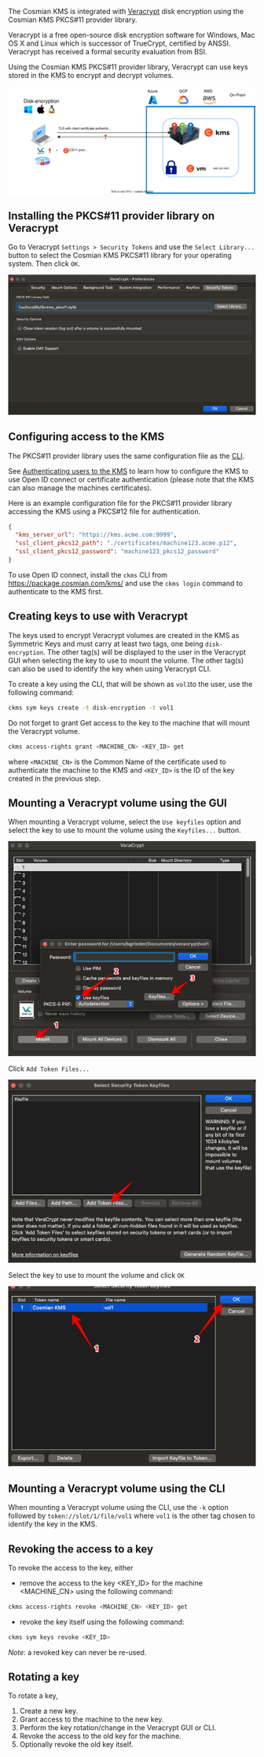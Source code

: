 The Cosmian KMS is integrated with [Veracrypt](https://www.veracrypt.fr/en/Home.html)
disk encryption using the Cosmian KMS PKCS#11 provider library.

Veracrypt is a free open-source disk encryption software for Windows, Mac OS X and Linux
which is successor of TrueCrypt, certified by ANSSI. Veracrypt has received a
formal security evaluation from BSI.

Using the Cosmian KMS PKCS#11 provider library, Veracrypt can use keys stored in the KMS to
encrypt and decrypt volumes.

![Veracrypt-ckms](./images/veracrypt_ckms.svg)

## Installing the PKCS#11 provider library on Veracrypt

Go to Veracrypt `Settings > Security Tokens` and use the `Select Library...`
button to select the Cosmian KMS PKCS#11 library for your operating system.
Then click `OK`.

![Veracrypt PKCS#11 library](images/Veracrypt-library-loading.png)

## Configuring access to the KMS

The PKCS#11 provider library uses the same configuration file as the [CLI](../cli/cli.md).

See [Authenticating users to the KMS](../authentication.md#authenticating-using-tls-client-certificates)
to learn
how to configure the
KMS to use Open ID connect or certificate authentication (please note that the KMS can
also manage the machines certificates).

Here is an example configuration file for the PKCS#11 provider library accessing the KMS using a
PKCS#12 file for authentication.

```json
{
  "kms_server_url": "https://kms.acme.com:9999",
  "ssl_client_pkcs12_path": "./certificates/machine123.acme.p12",
  "ssl_client_pkcs12_password": "machine123_pkcs12_password"
}
```

To use Open ID connect, install the `ckms` CLI from https://package.cosmian.com/kms/ and
use the `ckms login` command to authenticate to the KMS first.

## Creating keys to use with Veracrypt

The keys used to encrypt Veracrypt volumes are created in the KMS as Symmetric Keys and must
carry at least two tags, one being `disk-encryption`. The other tag(s) will be displayed to the
user in the Veracrypt GUI when selecting the key to use to mount the volume. The other tag(s) can
also be used to identify the key when using Veracrypt CLI.

To create a key using the CLI, that will be shown as `vol1`to the user, use the following command:

```sh
ckms sym keys create -t disk-encryption -t vol1
```

Do not forget to grant Get access to the key to the machine that will mount the Veracrypt volume.

```sh
ckms access-rights grant <MACHINE_CN> <KEY_ID> get
```

where `<MACHINE_CN>` is the Common Name of the certificate used to authenticate the machine to the
KMS and `<KEY_ID>` is the ID of the key created in the previous step.

## Mounting a Veracrypt volume using the GUI

When mounting a Veracrypt volume, select the `Use keyfiles` option and select the key to use to
mount the volume using the `Keyfiles...` button.

![Veracrypt key selection 1](images/Veracrypt-select-token-1.png)

Click `Add Token Files...`

![Veracrypt key selection 2](images/Veracrypt-select-token-2.png)

Select the key to use to mount the volume and click `OK`

![Veracrypt key selection 3](images/Veracrypt-select-token-3.png)

## Mounting a Veracrypt volume using the CLI

When mounting a Veracrypt volume using the CLI, use the `-k` option followed by
`token://slot/1/file/vol1` where `vol1` is the other tag chosen to identify the key in the KMS.

## Revoking the access to a key

To revoke the access to the key, either

- remove the access to the key <KEY_ID> for the machine <MACHINE_CN> using the following command:

```bash
ckms access-rights revoke <MACHINE_CN> <KEY_ID> get
```

- revoke the key itself using the following command:

```bash
ckms sym keys revoke <KEY_ID>
```

_Note_: a revoked key can never be re-used.

## Rotating a key

To rotate a key,

1. Create a new key.
2. Grant access to the machine to the new key.
3. Perform the key rotation/change in the Veracrypt GUI or CLI.
4. Revoke the access to the old key for the machine.
5. Optionally revoke the old key itself.

